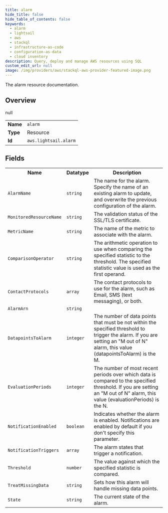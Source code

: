 ```yaml
---
title: alarm
hide_title: false
hide_table_of_contents: false
keywords:
  - alarm
  - lightsail
  - aws
  - stackql
  - infrastructure-as-code
  - configuration-as-data
  - cloud inventory
description: Query, deploy and manage AWS resources using SQL
custom_edit_url: null
image: /img/providers/aws/stackql-aws-provider-featured-image.png
---
```

The alarm resource documentation.

## Overview
<table><tbody>
<tr><td><b>Name</b></td><td><code>alarm</code></td></tr>
<tr><td><b>Type</b></td><td>Resource</td></tr>
null
<tr><td><b>Id</b></td><td><code>aws.lightsail.alarm</code></td></tr>
</tbody></table>

## Fields
<table><tbody>
<tr><th>Name</th><th>Datatype</th><th>Description</th></tr>
<tr><td><code>AlarmName</code></td><td><code>string</code></td><td>The name for the alarm. Specify the name of an existing alarm to update, and overwrite the previous configuration of the alarm.</td></tr><tr><td><code>MonitoredResourceName</code></td><td><code>string</code></td><td>The validation status of the SSL/TLS certificate.</td></tr><tr><td><code>MetricName</code></td><td><code>string</code></td><td>The name of the metric to associate with the alarm.</td></tr><tr><td><code>ComparisonOperator</code></td><td><code>string</code></td><td>The arithmetic operation to use when comparing the specified statistic to the threshold. The specified statistic value is used as the first operand.</td></tr><tr><td><code>ContactProtocols</code></td><td><code>array</code></td><td>The contact protocols to use for the alarm, such as Email, SMS (text messaging), or both.</td></tr><tr><td><code>AlarmArn</code></td><td><code>string</code></td><td></td></tr><tr><td><code>DatapointsToAlarm</code></td><td><code>integer</code></td><td>The number of data points that must be not within the specified threshold to trigger the alarm. If you are setting an "M out of N" alarm, this value (datapointsToAlarm) is the M.</td></tr><tr><td><code>EvaluationPeriods</code></td><td><code>integer</code></td><td>The number of most recent periods over which data is compared to the specified threshold. If you are setting an "M out of N" alarm, this value (evaluationPeriods) is the N.</td></tr><tr><td><code>NotificationEnabled</code></td><td><code>boolean</code></td><td>Indicates whether the alarm is enabled. Notifications are enabled by default if you don't specify this parameter.</td></tr><tr><td><code>NotificationTriggers</code></td><td><code>array</code></td><td>The alarm states that trigger a notification.</td></tr><tr><td><code>Threshold</code></td><td><code>number</code></td><td>The value against which the specified statistic is compared.</td></tr><tr><td><code>TreatMissingData</code></td><td><code>string</code></td><td>Sets how this alarm will handle missing data points.</td></tr><tr><td><code>State</code></td><td><code>string</code></td><td>The current state of the alarm.</td></tr>
</tbody></table>